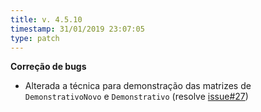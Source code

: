 ```yaml
---
title: v. 4.5.10
timestamp: 31/01/2019 23:07:05
type: patch
---
```


**Correção de bugs**
+ Alterada a técnica para demonstração das matrizes de `DemonstrativoNovo` e `Demonstrativo` (resolve [issue#27](https://github.com/Contadoria/CalculoAtrasados/issues/27))